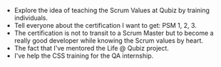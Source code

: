 - Explore the idea of teaching the Scrum Values at Qubiz by training individuals.
- Tell everyone about the certification I want to get: PSM 1, 2, 3.
- The certification is not to transit to a Scrum Master but to become a really good developer while knowing the Scrum values by heart.
- The fact that I've mentored the Life @ Qubiz project.
- I've help the CSS training for the QA internship.